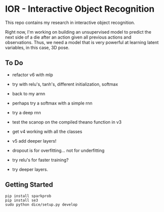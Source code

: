 # IOR - Interactive Object Recognition

This repo contains my research in interactive object recognition.

Right now, I'm working on building an unsupervised model to predict the next side
of a die after an action given all previous actions and observations. Thus, we need
a model that is very powerful at learning latent variables, in this case, 3D pose.

## To Do
- refactor v6 with mlp
- try with relu's, tanh's, different initialization, softmax
- back to my arnn



- perhaps try a softmax with a simple rnn
- try a deep rnn

- test the scanop on the compiled theano function in v3
- get v4 working with all the classes
- v5 add deeper layers!


- dropout is for overfitting... not for underfitting
- try relu's for faster training?
- try deeper layers.



## Getting Started

    pip install sparkprob
    pip install se3
    sudo python dice/setup.py develop
